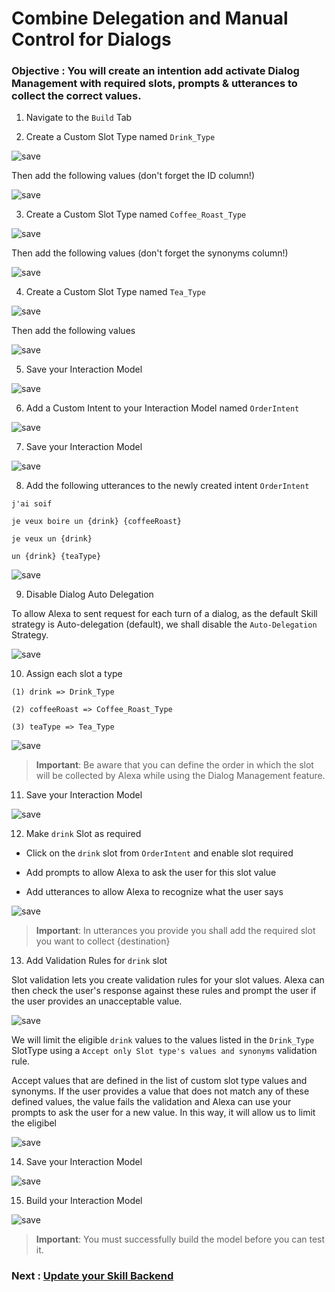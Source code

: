 # Combine Delegation and Manual Control for Dialogs

### **Objective** : You will create an intention add activate Dialog Management with required slots, prompts & utterances to collect the correct values.

1. Navigate to the `Build` Tab

2. Create a Custom Slot Type named `Drink_Type`

![save](./images/drink_type.png)

Then add the following values (don't forget the ID column!)

![save](./images/drink_type_values.png)

3. Create a Custom Slot Type named `Coffee_Roast_Type`

![save](./images/coffee_roast_type.png)

Then add the following values (don't forget the synonyms column!)

![save](./images/coffee_roast_type_values.png)

4. Create a Custom Slot Type named `Tea_Type`

![save](./images/tea_type.png)

Then add the following values

![save](./images/tea_type_values.png)

5. Save your Interaction Model

![save](./images/todo_save_model.png)

6. Add a Custom Intent to your Interaction Model named `OrderIntent`

![save](./images/add_orderintent.png)

7. Save your Interaction Model

![save](./images/todo_save_model.png)

8. Add the following utterances to the newly created intent `OrderIntent`

```
j'ai soif
                    
je veux boire un {drink} {coffeeRoast}

je veux un {drink}

un {drink} {teaType}
```

![save](./images/orderintent_utterances.png)

9. Disable Dialog Auto Delegation

To allow Alexa to sent request for each turn of a dialog, as the default Skill strategy is Auto-delegation (default), we shall disable the `Auto-Delegation` Strategy.

![save](./images/orderintent_no_autodelegation.png)

10. Assign each slot a type

```
(1) drink => Drink_Type
                    
(2) coffeeRoast => Coffee_Roast_Type

(3) teaType => Tea_Type

```

![save](./images/orderintent_slots_type.png)

>  **Important**: Be aware that you can define the order in which the slot will be collected by Alexa while using the Dialog Management feature.

11. Save your Interaction Model

![save](./images/todo_save_model.png)

12. Make `drink` Slot as required

* Click on the `drink` slot from `OrderIntent` and enable slot required

* Add prompts to allow Alexa to ask the user for this slot value

* Add utterances to allow Alexa to recognize what the user says

![save](./images/orderintent_drink_required.png)

>  **Important**: In utterances you provide you shall add the required slot you want to collect {destination}

13. Add Validation Rules for `drink` slot

Slot validation lets you create validation rules for your slot values. Alexa can then check the user's response against these rules and prompt the user if the user provides an unacceptable value.

![save](./images/drink_validation_rules.png)

We will limit the eligible `drink` values to the values listed in the `Drink_Type` SlotType using a `Accept only Slot type's values and synonyms` validation rule.

Accept values that are defined in the list of custom slot type values and synonyms. If the user provides a value that does not match any of these defined values, the value fails the validation and Alexa can use your prompts to ask the user for a new value.
In this way, it will allow us to limit the eligibel 

![save](./images/drink_validation_rules_accept_only.png)

14. Save your Interaction Model

![save](./images/todo_save_model.png)

15. Build your Interaction Model

![save](./images/todo_build_model.png)

> **Important**: You must successfully build the model before you can test it.

### Next : [Update your Skill Backend](./05-backend-orderintent.md)